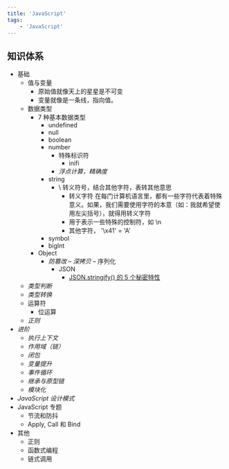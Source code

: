 ```yaml
---
title: 'JavaScript'
tags:
	- 'JavaScript'
---
```


## 知识体系

- 基础
  - 值与变量
    - 原始值就像天上的星星是不可变
    - 变量就像是一条线，指向值。
  - 数据类型
    - 7 种基本数据类型
      - undefined
      - null
      - boolean
      - number
        - 特殊标识符
          - inifi
        - *浮点计算，精确度*
      - string
        - \ 转义符号，结合其他字符，表转其他意思
          - 转义字符 在每门计算机语言里，都有一些字符代表着特殊意义。如果，我们需要使用字符的本意（如：我就希望使用左尖括号），就得用转义字符
          - 用于表示一些特殊的控制符，如 \n
          - 其他字符， '\x41' = 'A'
      - symbol
      - bigInt
    - Object
      - *防篡改*
      – *深拷贝*
      – 序列化
        - JSON
          - [JSON.stringify() 的 5 个秘密特性](https://medium.com/javascript-in-plain-english/5-secret-features-of-json-stringify-c699340f9f27)
  - *类型判断*
  - *类型转换*
  - 运算符
    - 位运算
  - *正则*
- *进阶*
  - *执行上下文*
  - *作用域（链）*
  - *闭包*
  - *变量提升*
  - *事件循环*
  - *继承与原型链*
  - *模块化*
- *JavaScript 设计模式*
- JavaScript 专题
  - 节流和防抖
  - Apply, Call 和 Bind
- 其他
  - 正则
  - 函数式编程
  - 链式调用
